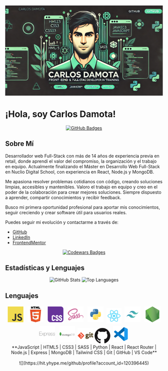 <!-- Imagen de Cabecera -->
<p align="center">
  <img src="./Imagen_perfil_github.webp" alt="Header Banner" />
</p>

# ¡Hola, soy Carlos Damota!

<p align="center">
  <a href="#">
    <img src="https://github-profile-trophy.vercel.app/?username=carlosdamota&theme=oldie" alt="GitHub Badges" />
  </a>
</p>

## Sobre Mí

Desarrollador web Full-Stack con más de 14 años de experiencia previa en retail, donde aprendí el valor del compromiso, la organización y el trabajo en equipo. Actualmente finalizando el Máster en Desarrollo Web Full-Stack en Nuclio Digital School, con experiencia en React, Node.js y MongoDB.

Me apasiona resolver problemas cotidianos con código, creando soluciones limpias, accesibles y mantenibles. Valoro el trabajo en equipo y creo en el poder de la colaboración para crear mejores soluciones. Siempre dispuesto a aprender, compartir conocimientos y recibir feedback.

Busco mi primera oportunidad profesional para aportar mis conocimientos, seguir creciendo y crear software útil para usuarios reales.

Puedes seguir mi evolución y contactarme a través de:

- [GitHub](https://github.com/carlosdamota)
- [LinkedIn](https://www.linkedin.com/in/carlos-damota/)
- [FrontendMentor](https://www.frontendmentor.io/profile/carlosdamota) 
<p align="center">
  <a href="https://www.codewars.com/users/carlosdamota">
    <img src="https://www.codewars.com/users/carlosdamota/badges/small" alt="Codewars Badges" />
  </a>
</p>

## Estadísticas y Lenguajes

<p align="center">
  <img src="https://github-readme-stats.vercel.app/api?username=carlosdamota&theme=vision-friendly-dark" alt="GitHub Stats" />
  <img src="https://github-readme-stats.vercel.app/api/top-langs/?username=carlosdamota&theme=vision-friendly-dark&layout=compact" alt="Top Languages" />
</p>

## Lenguajes

<div align="center">
  <img src="https://raw.githubusercontent.com/github/explore/main/topics/javascript/javascript.png" width="50" alt="JavaScript" style="margin: 5px;" />
  <img src="https://raw.githubusercontent.com/github/explore/main/topics/html/html.png" width="50" alt="HTML5" style="margin: 5px;" />
  <img src="https://raw.githubusercontent.com/github/explore/main/topics/css/css.png" width="50" alt="CSS3" style="margin: 5px;" />
  <img src="https://raw.githubusercontent.com/github/explore/main/topics/sass/sass.png" width="50" alt="SASS" style="margin: 5px;" />
  <img src="https://raw.githubusercontent.com/github/explore/main/topics/python/python.png" width="50" alt="Python" style="margin: 5px;" />
  <img src="https://raw.githubusercontent.com/github/explore/main/topics/react/react.png" width="50" alt="React" />
  <img src="https://raw.githubusercontent.com/github/explore/main/topics/tailwind/tailwind.png" width="50" alt="Tailwind CSS" style="margin: 5px;" />
  <img src="https://raw.githubusercontent.com/github/explore/main/topics/nodejs/nodejs.png" width="50" alt="Node.js" style="margin: 5px;" />
  <img src="https://raw.githubusercontent.com/github/explore/main/topics/express/express.png" width="50" alt="Express.js" style="margin: 5px;" />
  <img src="https://raw.githubusercontent.com/github/explore/main/topics/mongodb/mongodb.png" width="50" alt="MongoDB" style="margin: 5px;" />
  <img src="https://raw.githubusercontent.com/github/explore/main/topics/git/git.png" width="50" alt="Git" />
  <img src="https://raw.githubusercontent.com/github/explore/main/topics/github/github.png" width="50" alt="GitHub" />
  <img src="https://raw.githubusercontent.com/vscode-icons/vscode-icons/master/icons/file_type_vscode.svg" width="50" alt="VS Code" style="margin: 5px;" />

  <br>
  **JavaScript | HTML5 | CSS3 | SASS | Python | React | React Router | Node.js | Express | MongoDB | Tailwind CSS | Git | GitHub | VS Code**
</div>
<br>
<div align="center">
 ![](https://hit.yhype.me/github/profile?account_id=120396445)
</div>

